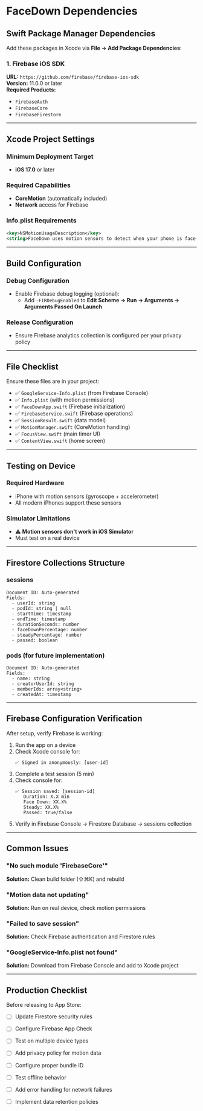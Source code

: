 # FaceDown Dependencies

## Swift Package Manager Dependencies

Add these packages in Xcode via **File → Add Package Dependencies**:

### 1. Firebase iOS SDK
**URL:** `https://github.com/firebase/firebase-ios-sdk`  
**Version:** 11.0.0 or later  
**Required Products:**
- `FirebaseAuth`
- `FirebaseCore`
- `FirebaseFirestore`

---

## Xcode Project Settings

### Minimum Deployment Target
- **iOS 17.0** or later

### Required Capabilities
- **CoreMotion** (automatically included)
- **Network** access for Firebase

### Info.plist Requirements
```xml
<key>NSMotionUsageDescription</key>
<string>FaceDown uses motion sensors to detect when your phone is face-down during focus sessions.</string>
```

---

## Build Configuration

### Debug Configuration
- Enable Firebase debug logging (optional):
  - Add `-FIRDebugEnabled` to **Edit Scheme → Run → Arguments → Arguments Passed On Launch**

### Release Configuration
- Ensure Firebase analytics collection is configured per your privacy policy

---

## File Checklist

Ensure these files are in your project:

- ✅ `GoogleService-Info.plist` (from Firebase Console)
- ✅ `Info.plist` (with motion permissions)
- ✅ `FaceDownApp.swift` (Firebase initialization)
- ✅ `FirebaseService.swift` (Firebase operations)
- ✅ `SessionResult.swift` (data model)
- ✅ `MotionManager.swift` (CoreMotion handling)
- ✅ `FocusView.swift` (main timer UI)
- ✅ `ContentView.swift` (home screen)

---

## Testing on Device

### Required Hardware
- iPhone with motion sensors (gyroscope + accelerometer)
- All modern iPhones support these sensors

### Simulator Limitations
- ⚠️ **Motion sensors don't work in iOS Simulator**
- Must test on a real device

---

## Firestore Collections Structure

### sessions
```
Document ID: Auto-generated
Fields:
  - userId: string
  - podId: string | null
  - startTime: timestamp
  - endTime: timestamp
  - durationSeconds: number
  - faceDownPercentage: number
  - steadyPercentage: number
  - passed: boolean
```

### pods (for future implementation)
```
Document ID: Auto-generated
Fields:
  - name: string
  - creatorUserId: string
  - memberIds: array<string>
  - createdAt: timestamp
```

---

## Firebase Configuration Verification

After setup, verify Firebase is working:

1. Run the app on a device
2. Check Xcode console for:
   ```
   ✅ Signed in anonymously: [user-id]
   ```
3. Complete a test session (5 min)
4. Check console for:
   ```
   ✅ Session saved: [session-id]
      Duration: X.X min
      Face Down: XX.X%
      Steady: XX.X%
      Passed: true/false
   ```
5. Verify in Firebase Console → Firestore Database → sessions collection

---

## Common Issues

### "No such module 'FirebaseCore'"
**Solution:** Clean build folder (⇧⌘K) and rebuild

### "Motion data not updating"
**Solution:** Run on real device, check motion permissions

### "Failed to save session"
**Solution:** Check Firebase authentication and Firestore rules

### "GoogleService-Info.plist not found"
**Solution:** Download from Firebase Console and add to Xcode project

---

## Production Checklist

Before releasing to App Store:

- [ ] Update Firestore security rules
- [ ] Configure Firebase App Check
- [ ] Test on multiple device types
- [ ] Add privacy policy for motion data
- [ ] Configure proper bundle ID
- [ ] Test offline behavior
- [ ] Add error handling for network failures
- [ ] Implement data retention policies


